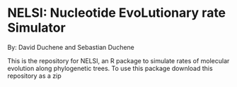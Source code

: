 NELSI: Nucleotide EvoLutionary rate Simulator
=============================================

By: David Duchene and Sebastian Duchene

This is the repository for NELSI, an R package to simulate rates of molecular evolution along phylogenetic trees. To use this package download this repository as a zip